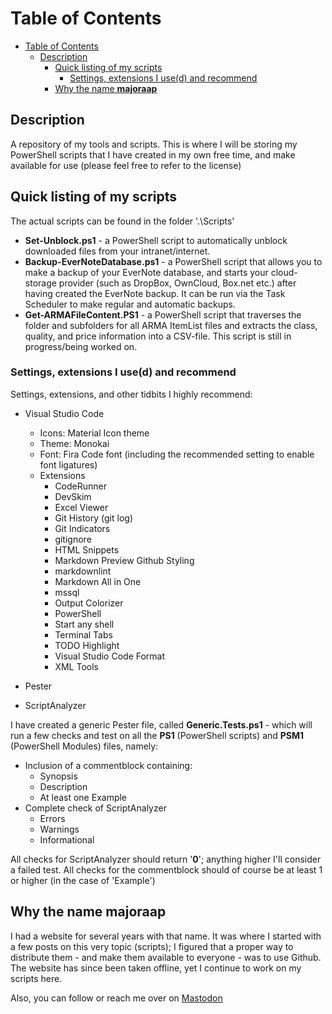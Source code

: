 # Table of Contents

- [Table of Contents](#table-of-contents)
  - [Description](#description)
    - [Quick listing of my scripts](#quick-listing-of-my-scripts)
      - [Settings, extensions I use(d) and recommend](#settings-extensions-i-use-d-and-recommend)
    - [Why the name **majoraap**](#why-the-name-majoraap)

## Description

A repository of my tools and scripts. This is where I will be storing my PowerShell scripts that I have created in my own free time, and make available for use (please feel free to refer to the license)

## Quick listing of my scripts

The actual scripts can be found in the folder '.\Scripts'

- **Set-Unblock.ps1** - a PowerShell script to automatically unblock downloaded files from your intranet/internet.
- **Backup-EverNoteDatabase.ps1** - a PowerShell script that allows you to make a backup of your EverNote database, and starts your cloud-storage provider (such as DropBox, OwnCloud, Box.net etc.) after having created the EverNote backup. It can be run via the Task Scheduler to make regular and automatic backups.
- **Get-ARMAFileContent.PS1** - a PowerShell script that traverses the folder and subfolders for all ARMA ItemList files and extracts the class, quality, and price information into a CSV-file. This script is still in progress/being worked on.

### Settings, extensions I use(d) and recommend

Settings, extensions, and other tidbits I highly recommend:

- Visual Studio Code
  - Icons: Material Icon theme
  - Theme: Monokai
  - Font: Fira Code font (including the recommended setting to enable font ligatures)
  - Extensions
    - CodeRunner
    - DevSkim
    - Excel Viewer
    - Git History (git log)
    - Git Indicators
    - gitignore
    - HTML Snippets
    - Markdown Preview Github Styling
    - markdownlint
    - Markdown All in One
    - mssql
    - Output Colorizer
    - PowerShell
    - Start any shell
    - Terminal Tabs
    - TODO Highlight
    - Visual Studio Code Format
    - XML Tools

- Pester
- ScriptAnalyzer

I have created a generic Pester file, called **Generic.Tests.ps1** - which will run a few checks and test on all the **PS1** (PowerShell scripts) and **PSM1** (PowerShell Modules) files, namely:

- Inclusion of a commentblock containing:
  - Synopsis
  - Description
  - At least one Example
- Complete check of ScriptAnalyzer
  - Errors
  - Warnings
  - Informational

All checks for ScriptAnalyzer should return '**0**'; anything higher I'll consider a failed test. All checks for the commentblock should of course be at least 1 or higher (in the case of 'Example')

## Why the name **majoraap**

I had a website for several years with that name. It was where I started with a few posts on this very topic (scripts); I figured that a proper way to distribute them - and make them available to everyone - was to use Github. The website has since been taken offline, yet I continue to work on my scripts here.

Also, you can follow or reach me over on <a rel="me" href="https://mastodon.social/@aprazeth">Mastodon</a>
